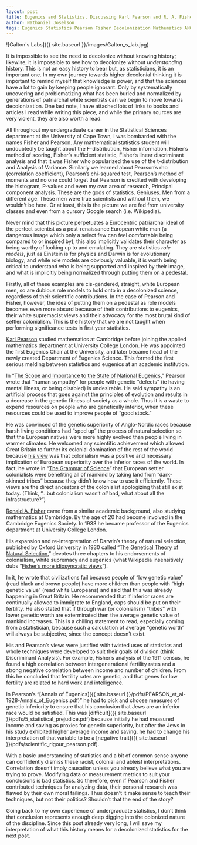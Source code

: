 ```yaml
---
layout: post
title: Eugenics and Statistics, Discussing Karl Pearson and R. A. Fisher
author: Nathaniel Joselson
tags: Eugenics Statistics Pearson Fisher Decolonization Mathematics ANOVA 
---
```


![Galton's Labs]({{ site.baseurl }}/images/Galton_s_lab.jpg)

It is impossible to see the need to decolonize without knowing history; likewise, it is impossible to see how to decolonize without *understanding* history. This is not an easy history to bear but, as statisticians, it is an important one. In my own journey towards higher decolonial thinking it is important to remind myself that knowledge is power, and that the sciences have a lot to gain by keeping people ignorant. Only by systematically uncovering and problematizing what has been buried and normalized by generations of patriarchal white scientists can we begin to move towards decolonization. One last note, I have attached lots of links to books and articles I read while writing this piece, and while the primary sources are very violent, they are also worth a read.

All throughout my undergraduate career in the Statistical Sciences department at the University of Cape Town, I was bombarded with the names Fisher and Pearson. Any mathematical statistics student will undoubtedly be taught about the F-distribution, Fisher information, Fisher’s method of scoring, Fisher’s sufficient statistic, Fisher’s linear discriminant analysis and that it was Fisher who popularized the use of the t-distribution and Analysis of Variance. Similarly we learned about Pearson’s rho (correlation coefficient), Pearson’s chi-squared test, Pearson’s method of moments and no one could forget that Pearson is credited with developing the histogram, P-values and even my own area of research, Principal component analysis. These are the gods of statistics. Geniuses. Men from a different age. These men were true scientists and without them, we wouldn’t be here. Or at least, this is the picture we are fed from university classes and even from a cursory Google search (i.e. Wikipedia).

Never mind that this picture perpetuates a Eurocentric patriarchal ideal of the perfect scientist as a post-renaissance European white man (a dangerous image which only a select few can feel comfortable being compared to or inspired by), this also implicitly validates their character as being worthy of looking up to and emulating. They are statistics *role models*, just as Einstein is for physics and Darwin is for evolutionary biology; and while role models are obviously valuable, it is worth being critical to understand who is being supported and inspired by their image, and what is implicitly being normalized through putting them on a pedestal.  

Firstly, all of these examples are cis-gendered, straight, white European men, so are dubious role models to hold onto in a decolonized science, regardless of their scientific contributions. In the case of Pearson and Fisher, however, the idea of putting them on a pedestal as role models becomes even more absurd because of their contributions to eugenics, their white supremacist views and their advocacy for the most brutal kind of settler colonialism. This is the history that we are not taught when performing significance tests in first year statistics.
 
 [Karl Pearson](https://en.wikipedia.org/wiki/Karl_Pearson) studied mathematics at Cambridge before joining the applied mathematics department at University College London. He was appointed the first Eugenics Chair at the University, and later became head of the newly created Department of Eugenics Science. This formed the first serious melding between statistics and eugenics at an academic institution.

 In “[The Scope and Importance to the State of National Eugenics](https://archive.org/stream/scopeimportancet02pear#page/24/mode/2up/search/race),” Pearson wrote that “human sympathy” for people with genetic “defects” (ie having mental illness, or being disabled) is undesirable. He said sympathy is an artificial process that goes against the principles of evolution and results in a decrease in the genetic fitness of society as a whole. Thus it is a waste to expend resources on people who are genetically inferior, when these resources could be used to improve people of “good stock.”

 He was convinced of the genetic superiority of Anglo-Nordic races because harsh living conditions had “sped up” the process of natural selection so that the European natives were more highly evolved than people living in warmer climates.  He welcomed any scientific achievement which allowed Great Britain to further its colonial domination of the rest of the world because [his view](https://archive.org/stream/nationallifefro00peargoog#page/n18/mode/2up) was that colonialism was a positive and necessary implication of European superiority over the inferior races of the world. In fact, he wrote in “[The Grammar of Science](https://archive.org/stream/grammarofscience00pearrich#page/438/mode/2up)” that European settler colonialists were benefiting all of mankind by taking land from “dark-skinned tribes” because they didn’t know how to use it efficiently. These views are the direct ancestors of the colonialist apologizing that still exist today. (Think, “…but colonialism wasn’t *all* bad, what about all the infrastructure?”)

 [Ronald A. Fisher](https://en.wikipedia.org/wiki/Ronald_Fisher) came from a similar academic background, also studying mathematics at Cambridge. By the age of 20 had become involved in the Cambridge Eugenics Society. In 1933 he became professor of the Eugenics department at University College London. 

 His expansion and re-interpretation of Darwin’s theory of natural selection, published by Oxford University in 1930 called “[The Genetical Theory of Natural Selection](https://archive.org/stream/geneticaltheoryo00fishuoft#page/200/mode/2up),” devotes three chapters to his endorsements of colonialism, white supremacy and eugenics (what Wikipedia insensitively dubs “[Fisher’s more idiosyncratic views](https://en.wikipedia.org/wiki/The_Genetical_Theory_of_Natural_Selection)”). 

 In it, he wrote that civilizations fail because people of “low genetic value” (read black and brown people) have more children than people with “high genetic value” (read white Europeans) and said that this was already happening in Great Britain. He recommended that if inferior races are continually allowed to immigrate to England, caps should be put on their fertility. He also stated that if through war (or colonialism) “tribes” with lower genetic worth are exterminated then the average genetic value of mankind increases. This is a chilling statement to read, especially coming from a statistician, because such a calculation of average “genetic worth” will always be subjective, since the concept doesn’t exist.

 His and Pearson’s views were justified with twisted uses of statistics and whole techniques were developed to suit their goals of division (think Discriminant Analysis). For example, Fisher’s analysis of the 1911 census, he found a high correlation between intergenerational fertility rates and a strong negative correlation between income and number of children. From this he concluded that fertility rates are genetic, and that genes for low fertility are related to hard work and intelligence.

 In Pearson’s “[Annals of Eugenics]({{ site.baseurl }}/pdfs/PEARSON_et_al-1928-Annals_of_Eugenics.pdf)” he had to pick and choose measures of genetic inferiority to ensure that his conclusion that Jews are an inferior race would be satisfied. This was [difficult]({{ site.baseurl }}/pdfs/5_statistical_prejudice.pdf) because initially he had measured income and saving as proxies for genetic superiority, but after the Jews in his study exhibited higher average income and saving, he had to change his interpretation of that variable to be a [negative trait]({{ site.baseurl }}/pdfs/scientific_rigour_pearson.pdf).

 With a basic understanding of statistics and a bit of common sense anyone can confidently dismiss these racist, colonial and ableist interpretations. Correlation doesn’t imply causation unless you already believe what you are trying to prove.  Modifying data or measurement metrics to suit your conclusions is bad statistics. So therefore, even if Pearson and Fisher contributed techniques for analyzing data, their personal research was flawed by their own moral failings.  Thus doesn’t it make sense to teach their techniques, but not their politics? Shouldn’t that the end of the story?

 Going back to my own experience of undergraduate statistics, I don’t think that conclusion represents enough deep digging into the colonized nature of the discipline.  Since this post already very long, I will save my interpretation of what this history means for a decolonized statistics for the next post.

